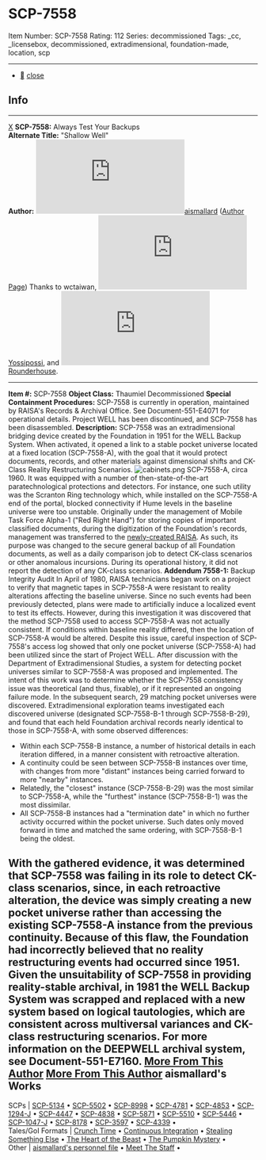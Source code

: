 # SCP-7558
Item Number: SCP-7558
Rating: 112
Series: decommissioned
Tags: _cc, _licensebox, decommissioned, extradimensional, foundation-made, location, scp

---

  * [](javascript:;)
[close](javascript:;)
## Info
* * *
[X](javascript:;)
**SCP-7558:** Always Test Your Backups  
**Alternate Title:** "Shallow Well"  
**Author:** [![aismallard](https://www.wikidot.com/avatar.php?userid=4598089&amp;size=small&amp;timestamp=1725332140)](http://www.wikidot.com/user:info/aismallard)[aismallard](http://www.wikidot.com/user:info/aismallard) ([Author Page](/aismallard))
Thanks to wctaiwan, [![Yossipossi](https://www.wikidot.com/avatar.php?userid=2199269&amp;size=small&amp;timestamp=1725332140)](http://www.wikidot.com/user:info/yossipossi)[Yossipossi](http://www.wikidot.com/user:info/yossipossi), and [![Rounderhouse](https://www.wikidot.com/avatar.php?userid=4187885&amp;size=small&amp;timestamp=1725332140)](http://www.wikidot.com/user:info/rounderhouse)[Rounderhouse](http://www.wikidot.com/user:info/rounderhouse).
* * *

**Item #:** SCP-7558
**Object Class:** Thaumiel Decommissioned
**Special Containment Procedures:** SCP-7558 is currently in operation, maintained by RAISA's Records & Archival Office. See Document-551-E4071 for operational details. Project WELL has been discontinued, and SCP-7558 has been disassembled.
**Description:** SCP-7558 was an extradimensional bridging device created by the Foundation in 1951 for the WELL Backup System. When activated, it opened a link to a stable pocket universe located at a fixed location (SCP-7558-A), with the goal that it would protect documents, records, and other materials against dimensional shifts and CK-Class Reality Restructuring Scenarios.
![cabinets.png](https://scp-wiki.wdfiles.com/local--files/scp-7558/cabinets.png)
SCP-7558-A, circa 1960.
It was equipped with a number of then-state-of-the-art paratechnological protections and detectors. For instance, one such utility was the Scranton Ring technology which, while installed on the SCP-7558-A end of the portal, blocked connectivity if Hume levels in the baseline universe were too unstable.
Originally under the management of Mobile Task Force Alpha-1 ("Red Right Hand") for storing copies of important classified documents, during the digitization of the Foundation's records, management was transferred to the [newly-created RAISA](/secure-facility-dossier-site-7). As such, its purpose was changed to the secure general backup of all Foundation documents, as well as a daily comparison job to detect CK-class scenarios or other anomalous incursions. During its operational history, it did not report the detection of any CK-class scenarios.
**Addendum 7558-1:** Backup Integrity Audit
In April of 1980, RAISA technicians began work on a project to verify that magnetic tapes in SCP-7558-A were resistant to reality alterations affecting the baseline universe. Since no such events had been previously detected, plans were made to artificially induce a localized event to test its effects.
However, during this investigation it was discovered that the method SCP-7558 used to access SCP-7558-A was not actually consistent. If conditions within baseline reality differed, then the location of SCP-7558-A would be altered. Despite this issue, careful inspection of SCP-7558's access log showed that only one pocket universe (SCP-7558-A) had been utilized since the start of Project WELL.
After discussion with the Department of Extradimensional Studies, a system for detecting pocket universes similar to SCP-7558-A was proposed and implemented. The intent of this work was to determine whether the SCP-7558 consistency issue was theoretical (and thus, fixable), or if it represented an ongoing failure mode.
In the subsequent search, 29 matching pocket universes were discovered.
Extradimensional exploration teams investigated each discovered universe (designated SCP-7558-B-1 through SCP-7558-B-29), and found that each held Foundation archival records nearly identical to those in SCP-7558-A, with some observed differences:
  * Within each SCP-7558-B instance, a number of historical details in each iteration differed, in a manner consistent with retroactive alteration.
  * A continuity could be seen between SCP-7558-B instances over time, with changes from more "distant" instances being carried forward to more "nearby" instances.
  * Relatedly, the "closest" instance (SCP-7558-B-29) was the most similar to SCP-7558-A, while the "furthest" instance (SCP-7558-B-1) was the most dissimilar.
  * All SCP-7558-B instances had a "termination date" in which no further activity occurred within the pocket universe. Such dates only moved forward in time and matched the same ordering, with SCP-7558-B-1 being the oldest.

With the gathered evidence, it was determined that SCP-7558 was failing in its role to detect CK-class scenarios, since, in each retroactive alteration, the device was simply creating a new pocket universe rather than accessing the existing SCP-7558-A instance from the previous continuity. Because of this flaw, the Foundation had incorrectly believed that no reality restructuring events had occurred since 1951.
Given the unsuitability of SCP-7558 in providing reality-stable archival, in 1981 the WELL Backup System was scrapped and replaced with a new system based on logical tautologies, which are consistent across multiversal variances and CK-class restructuring scenarios. For more information on the DEEPWELL archival system, see Document-551-E7160.
[More From This Author](javascript:;)
[More From This Author](javascript:;)
aismallard's Works  
---  
SCPs |  [SCP-5134](/scp-5134) • [SCP-5502](/scp-5502) • [SCP-8998](/scp-8998) • [SCP-4781](/scp-4781) • [SCP-4853](/scp-4853) • [SCP-1294-J](/scp-1294-j) • [SCP-4447](/scp-4447) • [SCP-4838](/scp-4838) • [SCP-5871](/scp-5871) • [SCP-5510](/scp-5510) • [SCP-5446](/scp-5446) • [SCP-1047-J](/scp-1047-j) • [SCP-8178](/scp-8178) • [SCP-3597](/scp-3597) • [SCP-4339](/scp-4339) •  
Tales/GoI Formats |  [Crunch Time](/crunch-time) • [Continuous Integration](/continuous-integration) • [Stealing Something Else](/stealing-something-else) • [The Heart of the Beast](/heart-of-the-beast) • [The Pumpkin Mystery](/pumpkin-mystery) •  
Other |  [aismallard's personnel file](/aismallard) • [Meet The Staff](/meet-the-staff) •